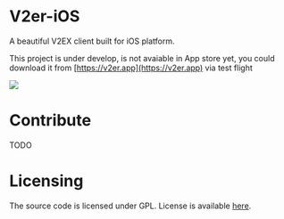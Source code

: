 # V2er-iOS
A beautiful V2EX client built for iOS platform. 

This project is under develop, is not avaiable in App store yet, you could download it from [https://v2er.app](https://v2er.app) via test flight

![](https://i.loli.net/2021/11/24/l8VA4IQosYdNUD2.png)

# Contribute
TODO

# Licensing
The source code is licensed under GPL. License is available [here](./LICENSE).
